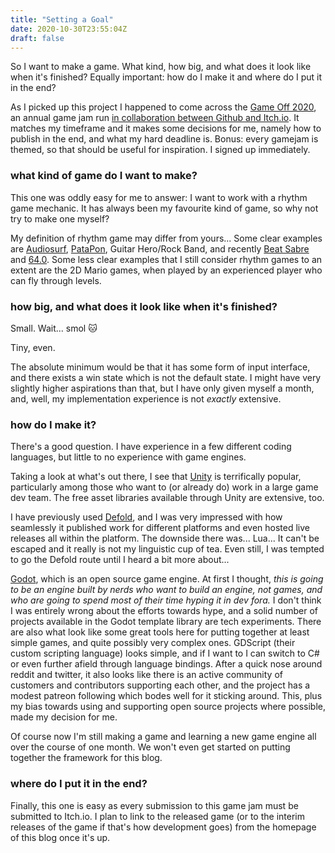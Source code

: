 ```yaml
---
title: "Setting a Goal"
date: 2020-10-30T23:55:04Z
draft: false
---
```


So I want to make a game. What kind, how big, and what does it look like when it's finished? Equally important: how do I make it and where do I put it in the end?

As I picked up this project I happened to come across the [Game Off 2020](https://itch.io/jam/game-off-2020), an annual game jam run [in collaboration between Github and Itch.io](https://github.blog/2020-10-27-github-game-off-2020/). It matches my timeframe and it makes some decisions for me, namely how to publish in the end, and what my hard deadline is. Bonus: every gamejam is themed, so that should be useful for inspiration. I signed up immediately.

### what kind of game do I want to make?

This one was oddly easy for me to answer: I want to work with a rhythm game mechanic. It has always been my favourite kind of game, so why not try to make one myself?

My definition of rhythm game may differ from yours... Some clear examples are [Audiosurf](https://en.wikipedia.org/wiki/Audiosurf), [PataPon](https://en.wikipedia.org/wiki/Patapon), Guitar Hero/Rock Band, and recently [Beat Sabre](https://www.beatsaber.com) and [64.0](https://gontzalve.itch.io/64-0). Some less clear examples that I still consider rhythm games to an extent are the 2D Mario games, when played by an experienced player who can fly through levels.

### how big, and what does it look like when it's finished?

Small. Wait... smol 🐱

Tiny, even.

The absolute minimum would be that it has some form of input interface, and there exists a win state which is not the default state. I might have very slightly higher aspirations than that, but I have only given myself a month, and, well, my implementation experience is not _exactly_ extensive.

### how do I make it?

There's a good question. I have experience in a few different coding languages, but little to no experience with game engines.

Taking a look at what's out there, I see that [Unity](https://unity.com/) is terrifically popular, particularly among those who want to (or already do) work in a large game dev team. The free asset libraries available through Unity are extensive, too.

I have previously used [Defold](https://defold.com/), and I was very impressed with how seamlessly it published work for different platforms and even hosted live releases all within the platform. The downside there was... Lua... It can't be escaped and it really is not my linguistic cup of tea. Even still, I was tempted to go the Defold route until I heard a bit more about...

[Godot](https://godotengine.org), which is an open source game engine. At first I thought, _this is going to be an engine built by nerds who want to build an engine, not games, and who are going to spend most of their time hyping it in dev fora._ I don't think I was entirely wrong about the efforts towards hype, and a solid number of projects available in the Godot template library are tech experiments. There are also what look like some great tools here for putting together at least simple games, and quite possibly very complex ones. GDScript (their custom scripting language) looks simple, and if I want to I can switch to C# or even further afield through language bindings. After a quick nose around reddit and twitter, it also looks like there is an active community of customers and contributors supporting each other, and the project has a modest patreon following which bodes well for it sticking around. This, plus my bias towards using and supporting open source projects where possible, made my decision for me.

Of course now I'm still making a game and learning a new game engine all over the course of one month. We won't even get started on putting together the framework for this blog.

### where do I put it in the end?

Finally, this one is easy as every submission to this game jam must be submitted to Itch.io. I plan to link to the released game (or to the interim releases of the game if that's how development goes) from the homepage of this blog once it's up.